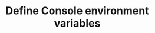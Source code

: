 ---
sidebar_position: 72
title: Define Console environment variables
description: Define Console environment variables
---